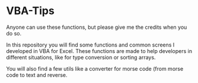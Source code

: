 # VBA-Tips

Anyone can use these functions, but please give me the credits when you do so.

In this repository you will find some functions and common screens I developed in VBA for Excel.
These functions are made to help developers in different situations, like for type conversion or sorting arrays.

You will also find a few utils like a converter for morse code (from morse code to text and reverse.
